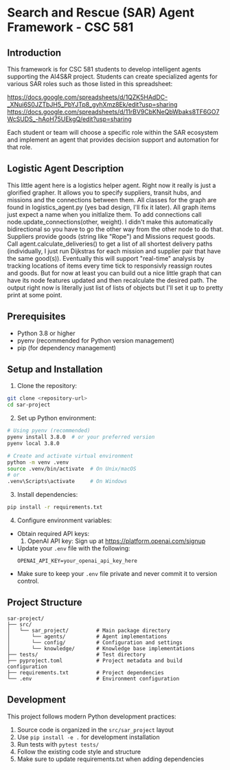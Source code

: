 # Search and Rescue (SAR) Agent Framework - CSC 581

## Introduction

This framework is for CSC 581 students to develop intelligent agents supporting the AI4S&R project. Students can create specialized agents for various SAR roles such as those listed in this spreadsheet:

https://docs.google.com/spreadsheets/d/1QZK5HAdDC-_XNui6S0JZTbJH5_PbYJTp8_gyhXmz8Ek/edit?usp=sharing
https://docs.google.com/spreadsheets/d/11rBV9CbKNeQbWbaks8TF6GO7WcSUDS_-hAoH75UEkgQ/edit?usp=sharing

Each student or team will choose a specific role within the SAR ecosystem and implement an agent that provides decision support and automation for that role.

## Logistic Agent Description

This little agent here is a logistics helper agent. Right now it really is just a glorified grapher. It allows you to specify suppliers, transit hubs, and missions and the connections between them. All classes for the graph are found in logistics_agent.py (yes bad design, I'll fix it later). All graph items just expect a name when you initlalize them. To add connections call node.update_connections(other, weight). I didn't make this automatically bidirectional so you have to go the other way from the other node to do that. Suppliers provide goods (string like "Rope") and Missions request goods. Call agent.calculate_deliveries() to get a list of all shortest delivery paths (individually, I just run Dijkstras for each mission and supplier pair that have the same good(s)). Eventually this will support "real-time" analysis by tracking locations of items every time tick to responsivly reassign routes and goods. But for now at least you can build out a nice little graph that can have its node features updated and then recalculate the desired path. The output right now is literally just list of lists of objects but I'll set it up to pretty print at some point.

## Prerequisites

- Python 3.8 or higher
- pyenv (recommended for Python version management)
- pip (for dependency management)

## Setup and Installation

1. Clone the repository:
```bash
git clone <repository-url>
cd sar-project
```

2. Set up Python environment:
```bash
# Using pyenv (recommended)
pyenv install 3.8.0  # or your preferred version
pyenv local 3.8.0

# Create and activate virtual environment
python -m venv .venv
source .venv/bin/activate  # On Unix/macOS
# or
.venv\Scripts\activate     # On Windows
```

3. Install dependencies:
```bash
pip install -r requirements.txt
```

4. Configure environment variables:
- Obtain required API keys:
  1. OpenAI API key: Sign up at https://platform.openai.com/signup
- Update your `.env` file with the following:
    ```
    OPENAI_API_KEY=your_openai_api_key_here
    ```
- Make sure to keep your `.env` file private and never commit it to version control.

## Project Structure

```
sar-project/
├── src/
│   └── sar_project/         # Main package directory
│       └── agents/          # Agent implementations
│       └── config/          # Configuration and settings
│       └── knowledge/       # Knowledge base implementations
├── tests/                   # Test directory
├── pyproject.toml           # Project metadata and build configuration
├── requirements.txt         # Project dependencies
└── .env                     # Environment configuration
```

## Development

This project follows modern Python development practices:

1. Source code is organized in the `src/sar_project` layout
2. Use `pip install -e .` for development installation
3. Run tests with `pytest tests/`
4. Follow the existing code style and structure
5. Make sure to update requirements.txt when adding dependencies

